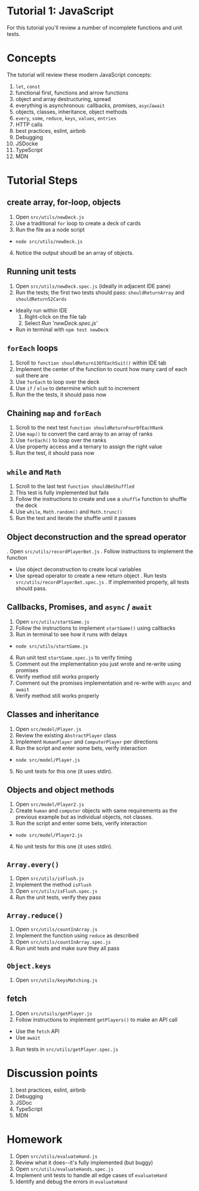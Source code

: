 # Tutorial 1: JavaScript

For this tutorial you'll review a number of incomplete functions and unit tests.

# Concepts

The tutorial will review these modern JavaScript concepts:

1. `let`, `const`
2. functional first, functions and arrow functions
3. object and array destructuring, spread 
4. everything is asynchronous: callbacks, promises, `asyc`/`await`
5. objects, classes, inheritance, object methods
6. `every`, `some`, `reduce`, `keys`, `values`, `entries`
7. HTTP calls
8. best practices, eslint, airbnb
9. Debugging
10. JSDocke
11. TypeScript
12. MDN

# Tutorial Steps

## create array, for-loop, objects

1. Open `src/utils/newDeck.js`
2. Use a traditional `for` loop to create a deck of cards
3. Run the file as a node script
  * `node src/utils/newDeck.js`
4. Notice the output shoudl be an array of objects.

## Running unit tests

1. Open `src/utils/newDeck.spec.js` (ideally in adjacent IDE pane)
2. Run the tests; the first two tests should pass: `shouldReturnArray` and `shouldReturn52Cards`
  * Ideally run within IDE
    1. Right-click on the file tab
    2. Select *Run 'newDeck.spec.js'*
  * Run in terminal with `npm test newDeck`

## `forEach` loops   

1. Scroll to `function shouldReturn13OfEachSuit()` within IDE tab
2. Implement the center of the function to count how many card of each suit there are
3. Use `forEach` to loop over the deck
4. Use `if` / `else` to determine which suit to increment
5. Run the the tests, it should pass now

## Chaining `map` and `forEach`

1. Scroll to the next test `function shouldReturnFourOfEachRank`
2. Use `map()` to convert the card array to an array of ranks
3. Use `forEach()` to loop over the ranks
4. Use property access and a ternary to assign the right value
5. Run the test, it should pass now

## `while` and `Math`

1. Scroll to the last test `function shouldBeShuffled`
2. This test is fully implemented but fails
3. Follow the instructions to create and use a `shuffle` function to shuffle the deck
4. Use `while`, `Math.random()` and `Math.trunc()`
5. Run the test and iterate the shuffle until it passes

## Object deconstruction and the spread operator

. Open `src/utils/recordPlayerBet.js`
. Follow instructions to implement the function
  * Use object deconstruction to create local variables
  * Use spread operator to create a new return object
. Run tests `src/utils/recordPlayerBet.spec.js`
. If implemented properly, all tests should pass.

## Callbacks, Promises, and `async` / `await`

1. Open `src/utils/startGame.js`
2. Follow the instructions to implement `startGame()` using callbacks
3. Run in terminal to see how it runs with delays
  * `node src/utils/startGame.js`
4. Run unit test `startGame.spec.js` to verify timing
5. Comment out the implementation you just wrote and re-write using promises
6. Verify method still works properly
7. Comment out the promises implementation and re-write with `async` and `await`
8. Verify method still works properly

## Classes and inheritance

1. Open `src/model/Player.js`
2. Review the existing `AbstractPlayer` class
3. Implement `HumanPlayer` and `ComputerPlayer` per directions
4. Run the script and enter some bets, verify interaction
  * `node src/model/Player.js`
5. No unit tests for this one (it uses stdin).

## Objects and object methods

1. Open `src/model/Player2.js`
2. Create `human` and `computer` objects with same requirements as the previous example but as individual objects, not classes.
3. Run the script and enter some bets, verify interaction
  * `node src/model/Player2.js`
4. No unit tests for this one (it uses stdin).

## `Array.every()`
1. Open `src/utils/isFlush.js`
2. Implement the method `isFlush`
3. Open `src/utils/isFlush.spec.js`
4. Run the unit tests, verify they pass

## `Array.reduce()`

1. Open `src/utils/countInArray.js`
2. Implement the function using `reduce` as described
3. Open `src/utils/countInArray.spec.js`
4. Run unit tests and make sure they all pass

## `Object.keys`

1. Open `src/utils/keysMatching.js`

## fetch

1. Open `src/utsils/getPlayer.js`
2. Follow instructions to implement `getPlayers()` to make an API call
  * Use the `fetch` API
  * Use `await`
3. Run tests in `src/utils/getPlayer.spec.js`

# Discussion points

1. best practices, eslint, airbnb
2. Debugging
3. JSDoc
4. TypeScript
5. MDN

# Homework

1. Open `src/utils/evaluateHand.js`
2. Review what it does--it's fully implemented (but buggy)
3. Open `src/utils/evaluateHands.spec.js`
4. Implement unit tests to handle all edge cases of `evaluateHand`
5. Identify and debug the errors in `evaluateHand`

